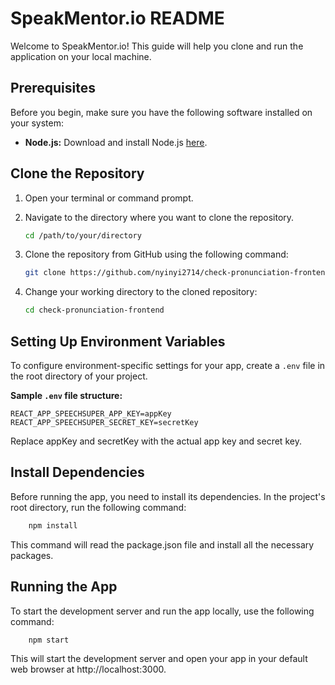 # SpeakMentor.io README

Welcome to SpeakMentor.io! This guide will help you clone and run the application on your local machine.

## Prerequisites

Before you begin, make sure you have the following software installed on your system:

- **Node.js:** Download and install Node.js [here](https://nodejs.org/).

## Clone the Repository

1. Open your terminal or command prompt.
2. Navigate to the directory where you want to clone the repository.

    ```bash
    cd /path/to/your/directory
    ```

3. Clone the repository from GitHub using the following command:

    ```bash
    git clone https://github.com/nyinyi2714/check-pronunciation-frontend.git
    ```

4. Change your working directory to the cloned repository:

    ```bash
    cd check-pronunciation-frontend
    ```

## Setting Up Environment Variables

To configure environment-specific settings for your app, create a `.env` file in the root directory of your project.

**Sample `.env` file structure:**

```plaintext
REACT_APP_SPEECHSUPER_APP_KEY=appKey
REACT_APP_SPEECHSUPER_SECRET_KEY=secretKey
```
Replace appKey and secretKey with the actual app key and secret key.

## Install Dependencies
Before running the app, you need to install its dependencies. In the project's root directory, run the following command:

```bash
    npm install
```
This command will read the package.json file and install all the necessary packages.

## Running the App
To start the development server and run the app locally, use the following command:

```bash
    npm start
```
This will start the development server and open your app in your default web browser at http://localhost:3000.
